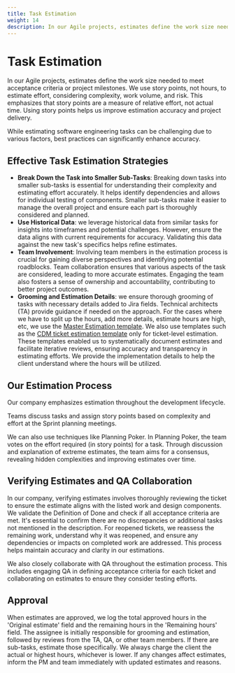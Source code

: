 ```yaml
---
title: Task Estimation
weight: 14
description: In our Agile projects, estimates define the work size needed to meet acceptance criteria or project milestones. We use story points, not hours, to estimate effort, considering complexity, work volume, and risk. This emphasizes that story points are a measure of relative effort, not actual time. Using story points helps us improve estimation accuracy and project delivery.
---
```


# Task Estimation

In our Agile projects, estimates define the work size needed to meet acceptance criteria or project milestones. We use story points, not hours, to estimate effort, considering complexity, work volume, and risk. This emphasizes that story points are a measure of relative effort, not actual time. Using story points helps us improve estimation accuracy and project delivery.

While estimating software engineering tasks can be challenging due to various factors, best practices can significantly enhance accuracy.

## Effective Task Estimation Strategies

- **Break Down the Task into Smaller Sub-Tasks**: Breaking down tasks into smaller sub-tasks is essential for understanding their complexity and estimating effort accurately. It helps identify dependencies and allows for individual testing of components. Smaller sub-tasks make it easier to manage the overall project and ensure each part is thoroughly considered and planned.
- **Use Historical Data**: we leverage historical data from similar tasks for insights into timeframes and potential challenges. However, ensure the data aligns with current requirements for accuracy. Validating this data against the new task's specifics helps refine estimates.
- **Team Involvement**: Involving team members in the estimation process is crucial for gaining diverse perspectives and identifying potential roadblocks. Team collaboration ensures that various aspects of the task are considered, leading to more accurate estimates. Engaging the team also fosters a sense of ownership and accountability, contributing to better project outcomes.
- **Grooming and Estimation Details**: we ensure thorough grooming of tasks with necessary details added to Jira fields. Technical architects (TA) provide guidance if needed on the approach. For the cases where we have to split up the hours, add more details, estimate hours are high, etc, we use the [Master Estimation template](https://docs.google.com/spreadsheets/d/1wXAFXsSbiQfaMSCMGr-7GvWHYh2O9fc5mhUOQgJsos8/edit?gid=683107236#gid=683107236). We also use templates such as the [CDM ticket estimation template](https://docs.google.com/spreadsheets/d/1NExM6FlLe0kWwhFNPp4RBi8E1D7iixRQHPVriP22B1Y/edit?gid=0#gid=0) only for ticket-level estimation. These templates enabled us to systematically document estimates and facilitate iterative reviews, ensuring accuracy and transparency in estimating efforts. We provide the implementation details to help the client understand where the hours will be utilized.

## Our Estimation Process

Our company emphasizes estimation throughout the development lifecycle.

Teams discuss tasks and assign story points based on complexity and effort at the Sprint planning meetings.

We can also use techniques like Planning Poker. In Planning Poker, the team votes on the effort required (in story points) for a task. Through discussion and explanation of extreme estimates, the team aims for a consensus, revealing hidden complexities and improving estimates over time.

## Verifying Estimates and QA Collaboration

In our company, verifying estimates involves thoroughly reviewing the ticket to ensure the estimate aligns with the listed work and design components. We validate the Definition of Done and check if all acceptance criteria are met. It's essential to confirm there are no discrepancies or additional tasks not mentioned in the description. For reopened tickets, we reassess the remaining work, understand why it was reopened, and ensure any dependencies or impacts on completed work are addressed. This process helps maintain accuracy and clarity in our estimations.

We also closely collaborate with QA throughout the estimation process. This includes engaging QA in defining acceptance criteria for each ticket and collaborating on estimates to ensure they consider testing efforts.

## Approval

When estimates are approved, we log the total approved hours in the 'Original estimate' field and the remaining hours in the 'Remaining hours' field. The assignee is initially responsible for grooming and estimation, followed by reviews from the TA, QA, or other team members. If there are sub-tasks, estimate those specifically. We always charge the client the actual or highest hours, whichever is lower. If any changes affect estimates, inform the PM and team immediately with updated estimates and reasons.
